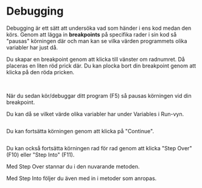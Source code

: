 # Debugging

&#x20;Debugging är ett sätt att undersöka vad som händer i ens kod medan den körs. Genom att lägga in **breakpoints** på specifika rader i sin kod så "pausas" körningen där och man kan se vilka värden programmets olika variabler har just då.

Du skapar en breakpoint genom att klicka till vänster om radnumret. Då placeras en liten röd prick där. Du kan plocka bort din breakpoint genom att klicka på den röda pricken.

<img src="../../images/image (2).png" alt="" data-size="original">   
&#x20;<img src="../../images/image (3) (1).png" alt="" data-size="original">&#x20;

När du sedan kör/debuggar ditt program (F5) så pausas körningen vid din breakpoint.

Du kan då se vilket värde olika variabler har under Variables i Run-vyn.

<img src="../../images/image (4).png" alt="" data-size="original">&#x20;

Du kan fortsätta körningen genom att klicka på "Continue".

<img src="../../images/image (5).png" alt="" data-size="original">&#x20;

Du kan också fortsätta körningen rad för rad genom att klicka "Step Over" (F10) eller "Step Into" (F11).

Med Step Over stannar du i den nuvarande metoden.

Med Step Into följer du även med in i metoder som anropas.
